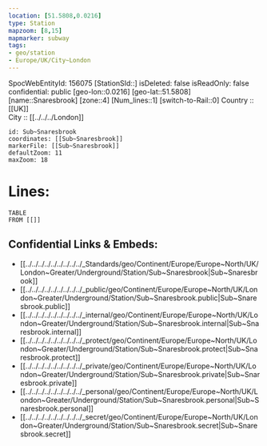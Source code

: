 ```yaml
---
location: [51.5808,0.0216] 
type: Station 
mapzoom: [8,15] 
mapmarker: subway 
tags:
- geo/station
- Europe/UK/City~London
---
```

SpocWebEntityId: 156075
[StationSId::] 
isDeleted: false
isReadOnly: false
confidential: public
[geo-lon::0.0216] 
[geo-lat::51.5808] 
[name::Snaresbrook] 
[zone::4] 
[Num_lines::1] 
[switch-to-Rail::0] 
Country :: [[UK]]  
City :: [[../../../London]]  


```leaflet
id: Sub~Snaresbrook
coordinates: [[Sub~Snaresbrook]] 
markerFile: [[Sub~Snaresbrook]] 
defaultZoom: 11 
maxZoom: 18
```


# Lines: 
```dataview
TABLE 
FROM [[]] 
```

## Confidential Links & Embeds: 
- [[../../../../../../../../../_Standards/geo/Continent/Europe/Europe~North/UK/London~Greater/Underground/Station/Sub~Snaresbrook|Sub~Snaresbrook]] 
- [[../../../../../../../../../_public/geo/Continent/Europe/Europe~North/UK/London~Greater/Underground/Station/Sub~Snaresbrook.public|Sub~Snaresbrook.public]] 
- [[../../../../../../../../../_internal/geo/Continent/Europe/Europe~North/UK/London~Greater/Underground/Station/Sub~Snaresbrook.internal|Sub~Snaresbrook.internal]] 
- [[../../../../../../../../../_protect/geo/Continent/Europe/Europe~North/UK/London~Greater/Underground/Station/Sub~Snaresbrook.protect|Sub~Snaresbrook.protect]] 
- [[../../../../../../../../../_private/geo/Continent/Europe/Europe~North/UK/London~Greater/Underground/Station/Sub~Snaresbrook.private|Sub~Snaresbrook.private]] 
- [[../../../../../../../../../_personal/geo/Continent/Europe/Europe~North/UK/London~Greater/Underground/Station/Sub~Snaresbrook.personal|Sub~Snaresbrook.personal]] 
- [[../../../../../../../../../_secret/geo/Continent/Europe/Europe~North/UK/London~Greater/Underground/Station/Sub~Snaresbrook.secret|Sub~Snaresbrook.secret]] 
